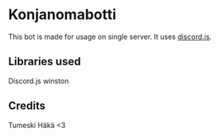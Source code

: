 # Konjanomabotti
This bot is made for usage on single server. It uses <a href="https://github.com/hydrabolt/discord.js/">discord.js</a>.

## Libraries used
Discord.js
winston

## Credits
Tumeski
Häkä <3
